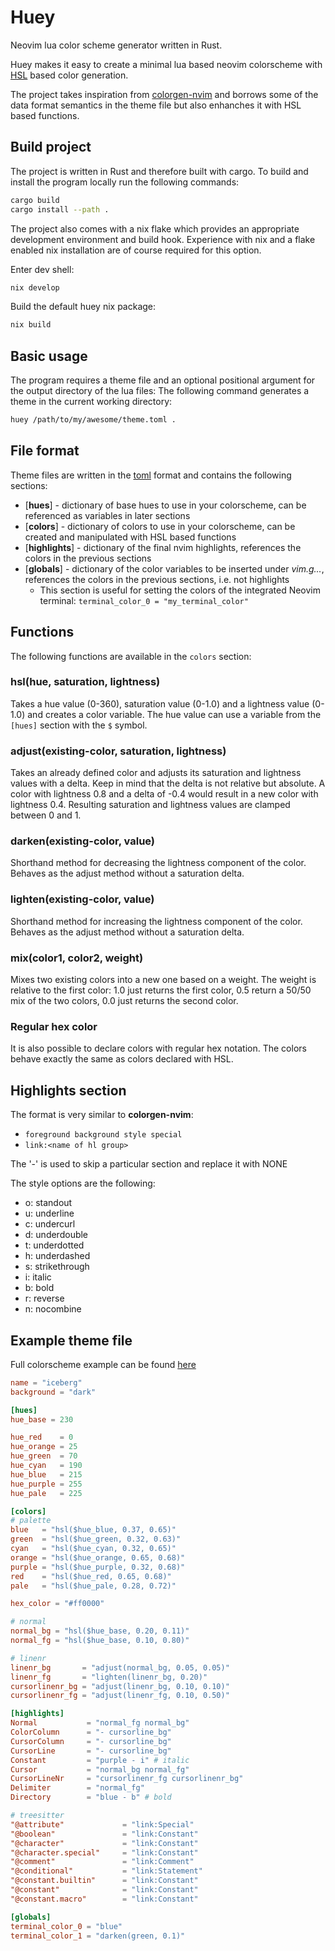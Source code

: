 # Huey

Neovim lua color scheme generator written in Rust.

Huey makes it easy to create a minimal lua based neovim colorscheme with
[HSL](https://en.wikipedia.org/wiki/HSL_and_HSV) based color generation.

The project takes inspiration from [colorgen-nvim](https://github.com/LunarVim/colorgen-nvim) and borrows some of the
data format semantics in the theme file but also enhanches it with HSL based functions.

## Build project

The project is written in Rust and therefore built with cargo. To build and install the program locally run the following
commands:

```bash
cargo build
cargo install --path .
```

The project also comes with a nix flake which provides an appropriate development environment and build hook. Experience
with nix and a flake enabled nix installation are of course required for this option.

Enter dev shell:

```bash
nix develop
```

Build the default huey nix package:

```bash
nix build
```

## Basic usage

The program requires a theme file and an optional positional argument for the output directory of the lua files:
The following command generates a theme in the current working directory:

```bash
huey /path/to/my/awesome/theme.toml .
```

## File format

Theme files are written in the [toml](https://toml.io/en/) format and contains the following sections:

* [**hues**] - dictionary of base hues to use in your colorscheme, can be referenced as variables in later sections
* [**colors**] - dictionary of colors to use in your colorscheme, can be created and manipulated with HSL based functions
* [**highlights**] - dictionary of the final nvim highlights, references the colors in the previous sections
* [**globals**] - dictionary of the color variables to be inserted under *vim.g...*, references the colors in the previous sections, i.e. not highlights
  * This section is useful for setting the colors of the integrated Neovim terminal: `terminal_color_0 = "my_terminal_color"`

## Functions

The following functions are available in the `colors` section:

### hsl(hue, saturation, lightness)

Takes a hue value (0-360), saturation value (0-1.0) and a lightness value (0-1.0) and creates a color variable.
The hue value can use a variable from the `[hues]` section with the `$` symbol.

### adjust(existing-color, saturation, lightness)

Takes an already defined color and adjusts its saturation and lightness values with a delta. Keep in mind that the delta
is not relative but absolute. A color with lightness 0.8 and a delta of -0.4 would result in a new color with lightness
0.4. Resulting saturation and lightness values are clamped between 0 and 1.

### darken(existing-color, value)

Shorthand method for decreasing the lightness component of the color. Behaves as the adjust method without a saturation
delta.

### lighten(existing-color, value)

Shorthand method for increasing the lightness component of the color. Behaves as the adjust method without a saturation
delta.

### mix(color1, color2, weight)

Mixes two existing colors into a new one based on a weight. The weight is relative to the first color: 1.0 just returns
the first color, 0.5 return a 50/50 mix of the two colors, 0.0 just returns the second color.

### Regular hex color

It is also possible to declare colors with regular hex notation. The colors behave exactly the same as colors declared
with HSL.

## Highlights section

The format is very similar to **colorgen-nvim**:

* `foreground background style special`
* `link:<name of hl group>`

The '-' is used to skip a particular section and replace it with NONE

The style options are the following:

* o: standout
* u: underline
* c: undercurl
* d: underdouble
* t: underdotted
* h: underdashed
* s: strikethrough
* i: italic
* b: bold
* r: reverse
* n: nocombine

## Example theme file

Full colorscheme example can be found [here](https://github.com/oahlen/iceberg.nvim)

```toml
name = "iceberg"
background = "dark"

[hues]
hue_base = 230

hue_red    = 0
hue_orange = 25
hue_green  = 70
hue_cyan   = 190
hue_blue   = 215
hue_purple = 255
hue_pale   = 225

[colors]
# palette
blue   = "hsl($hue_blue, 0.37, 0.65)"
green  = "hsl($hue_green, 0.32, 0.63)"
cyan   = "hsl($hue_cyan, 0.32, 0.65)"
orange = "hsl($hue_orange, 0.65, 0.68)"
purple = "hsl($hue_purple, 0.32, 0.68)"
red    = "hsl($hue_red, 0.65, 0.68)"
pale   = "hsl($hue_pale, 0.28, 0.72)"

hex_color = "#ff0000"

# normal
normal_bg = "hsl($hue_base, 0.20, 0.11)"
normal_fg = "hsl($hue_base, 0.10, 0.80)"

# linenr
linenr_bg       = "adjust(normal_bg, 0.05, 0.05)"
linenr_fg       = "lighten(linenr_bg, 0.20)"
cursorlinenr_bg = "adjust(linenr_bg, 0.10, 0.10)"
cursorlinenr_fg = "adjust(linenr_fg, 0.10, 0.50)"

[highlights]
Normal           = "normal_fg normal_bg"
ColorColumn      = "- cursorline_bg"
CursorColumn     = "- cursorline_bg"
CursorLine       = "- cursorline_bg"
Constant         = "purple - i" # italic
Cursor           = "normal_bg normal_fg"
CursorLineNr     = "cursorlinenr_fg cursorlinenr_bg"
Delimiter        = "normal_fg"
Directory        = "blue - b" # bold

# treesitter
"@attribute"             = "link:Special"
"@boolean"               = "link:Constant"
"@character"             = "link:Constant"
"@character.special"     = "link:Constant"
"@comment"               = "link:Comment"
"@conditional"           = "link:Statement"
"@constant.builtin"      = "link:Constant"
"@constant"              = "link:Constant"
"@constant.macro"        = "link:Constant"

[globals]
terminal_color_0 = "blue"
terminal_color_1 = "darken(green, 0.1)"
```
